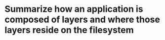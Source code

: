 # Summarize how an application is composed of layers and where those layers reside on the filesystem
